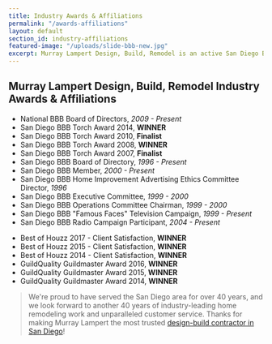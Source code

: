 ```yaml
---
title: Industry Awards & Affiliations
permalink: "/awards-affiliations"
layout: default
section_id: industry-affiliations
featured-image: "/uploads/slide-bbb-new.jpg"
excerpt: Murray Lampert Design, Build, Remodel is an active San Diego BBB board members, 4x Torch Award winner, and has been recognized by Houzz, GuildQuality, and more.
---
```


## Murray Lampert Design, Build, Remodel Industry Awards & Affiliations

<div class="flex-section" style="justify-content:space-around;">
  <!-- Awards & Affiliations Column 1 -->
  <div class="categories-section">
    <ul>
      <li>National BBB Board of Directors, <em>2009 - Present</em></li>
      <li>San Diego BBB Torch Award 2014, <strong>WINNER</strong></li>
      <li>San Diego BBB Torch Award 2010, <strong>Finalist</strong></li>
      <li>San Diego BBB Torch Award 2008, <strong>WINNER</strong></li>
      <li>San Diego BBB Torch Award 2007, <strong>Finalist</strong></li>
      <li>San Diego BBB Board of Directory, <em>1996 - Present</em></li>
      <li>San Diego BBB Member, <em>2000 - Present</em></li>
      <li>San Diego BBB Home Improvement Advertising Ethics Committee Director, <em>1996</em></li>
      <li>San Diego BBB Executive Committee, <em>1999 - 2000</em></li>
      <li>San Diego BBB Operations Committee Chairman, <em>1999 - 2000</em></li>
      <li>San Diego BBB "Famous Faces" Television Campaign, <em>1999 - Present</em></li>
      <li>San Diego BBB Radio Campaign Participant, <em>2004 - Present</em></li>
    </ul>
  </div>
  <!-- Awards & Affiliations Column 2 -->
  <div class="categories-section">
    <ul>
    	<li>Best of Houzz 2017 - Client Satisfaction, <strong>WINNER</strong></li>
      <li>Best of Houzz 2015 - Client Satisfaction, <strong>WINNER</strong></li>
      <li>Best of Houzz 2014 - Client Satisfaction, <strong>WINNER</strong></li>
      <li>GuildQuality Guildmaster Award 2016, <strong>WINNER</strong></li>
      <li>GuildQuality Guildmaster Award 2015, <strong>WINNER</strong></li>
      <li>GuildQuality Guildmaster Award 2014, <strong>WINNER</strong></li>
    </ul>
  </div>
</div>
<div class='spacing'></div>

> We're proud to have served the San Diego area for over 40 years, and we look forward to another 40 years of industry-leading home remodeling work and unparalleled customer service. Thanks for making Murray Lampert the most trusted [design-build contractor in San Diego](/san-diego-design-build-contractors)!

<div class='spacing'></div>

